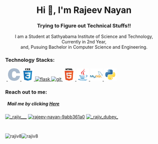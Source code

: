 <h1 align="center">Hi 👋, I'm Rajeev Nayan</h1>
<h3 align="center">Trying to Figure out Technical Stuffs!!</h3>
<p align="center"> I am a Student at Sathyabama Institute of Science and Technology, Currently in 2nd Year,</br>and, Pusuing Bachelor in Computer Science and Engineering.</p>



<h3 align="left">Technology Stacks:</h3>
<p align="left"> &nbsp;<a href="https://www.cprogramming.com/" target="_blank"> <img src="https://raw.githubusercontent.com/devicons/devicon/master/icons/c/c-original.svg" alt="c" width="40" height="40"/> </a> <a href="https://www.w3schools.com/css/" target="_blank"> <img src="https://raw.githubusercontent.com/devicons/devicon/master/icons/css3/css3-original-wordmark.svg" alt="css3" width="40" height="40"/> </a> <a href="https://flask.palletsprojects.com/" target="_blank"> <img src="https://www.vectorlogo.zone/logos/pocoo_flask/pocoo_flask-icon.svg" alt="flask" width="40" height="40"/> </a> <a href="https://git-scm.com/" target="_blank"> <img src="https://www.vectorlogo.zone/logos/git-scm/git-scm-icon.svg" alt="git" width="40" height="40"/> </a> <a href="https://www.w3.org/html/" target="_blank"> <img src="https://raw.githubusercontent.com/devicons/devicon/master/icons/html5/html5-original-wordmark.svg" alt="html5" width="40" height="40"/> </a> <a href="https://www.java.com" target="_blank"> <img src="https://raw.githubusercontent.com/devicons/devicon/master/icons/java/java-original.svg" alt="java" width="40" height="40"/> </a> <a href="https://www.mysql.com/" target="_blank"> <img src="https://raw.githubusercontent.com/devicons/devicon/master/icons/mysql/mysql-original-wordmark.svg" alt="mysql" width="40" height="40"/> </a> <a href="https://www.python.org" target="_blank"> <img src="https://raw.githubusercontent.com/devicons/devicon/master/icons/python/python-original.svg" alt="python" width="40" height="40"/> </a> </p>

<h3 align="left">Reach out to me:</h3>
<p align="left">
<h5> &nbsp;&nbsp;Mail me by clicking <a href="mailto:rnayan516@gmail.com">Here</a></h5>
<a href="https://twitter.com/_rajiv___" target="blank"><img align="center" src="https://cdn.jsdelivr.net/npm/simple-icons@3.0.1/icons/twitter.svg" alt="_rajiv___" height="30" width="40"/></a>
<a href="https://linkedin.com/in/rajeev-nayan-9abb361a0" target="blank"><img align="center" src="https://cdn.jsdelivr.net/npm/simple-icons@3.0.1/icons/linkedin.svg" alt="rajeev-nayan-9abb361a0" height="30" width="40" /></a>
<a href="https://instagram.com/_rajiv_dubey_" target="blank"><img align="center" src="https://cdn.jsdelivr.net/npm/simple-icons@3.0.1/icons/instagram.svg" alt="_rajiv_dubey_" height="30" width="40" /></a>
</p>
&nbsp;
<p><img align="left" src="https://github-readme-stats.vercel.app/api/top-langs?username=rajiv8&show_icons=true&locale=en&layout=compact" alt="rajiv8" />
<img align="left" src="https://github-readme-stats.vercel.app/api?username=rajiv8&show_icons=true&locale=en" alt="rajiv8" /></p>

